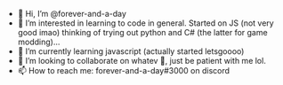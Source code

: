 - 👋 Hi, I’m @forever-and-a-day
- 👀 I’m interested in learning to code in general. Started on JS (not very good imao) thinking of trying out python and C# (the latter for game modding)...
- 🌱 I’m currently learning javascript (actually started letsgoooo)
- 💞️ I’m looking to collaborate on whatev 🤷, just be patient with me lol.
- 📫 How to reach me: forever-and-a-day#3000 on discord

<!---
forever-and-a-day/forever-and-a-day is a ✨ special ✨ repository because its `README.md` (this file) appears on your GitHub profile.
You can click the Preview link to take a look at your changes.
--->
